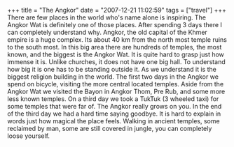 +++
title = "The Angkor"
date = "2007-12-21 11:02:59"
tags = ["travel"]
+++
There are few places in the world who's name alone is inspiring. The Angkor
Wat is definitely one of those places. After spending 3 days there I can
completely understand why. Angkor, the old capital of the Khmer empire is a
huge complex. Its about 40 km from the north most temple ruins to the south
most. In this big area there are hundreds of temples, the most known, and the
biggest is the Angkor Wat. It is quite hard to grasp just how immense it is.
Unlike churches, it does not have one big hall. To understand how big it is
one has to be standing outside it. As we understand it is the biggest religion
building in the world. The first two days in the Angkor we spend on bicycle,
visiting the more central located temples. Aside from the Angkor Wat we
visited the Bayon in Angkor Thom, Pre Rub, and some more less known temples.
On a third day we took a TukTuk (3 wheeled taxi) for some temples that were
far of. The Angkor really grows on you. In the end of the third day we had a
hard time saying goodbye. It is hard to explain in words just how magical the
place feels. Walking in ancient temples, some reclaimed by man, some are still
covered in jungle, you can completely loose yourself.

